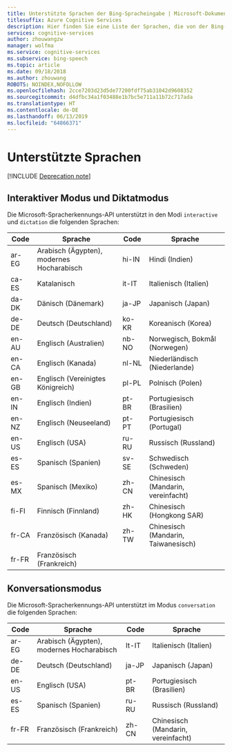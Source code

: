 ```yaml
---
title: Unterstützte Sprachen der Bing-Spracheingabe | Microsoft-Dokumentation
titlesuffix: Azure Cognitive Services
description: Hier finden Sie eine Liste der Sprachen, die von der Bing-Spracheingabe unterstützt werden.
services: cognitive-services
author: zhouwangzw
manager: wolfma
ms.service: cognitive-services
ms.subservice: bing-speech
ms.topic: article
ms.date: 09/18/2018
ms.author: zhouwang
ROBOTS: NOINDEX,NOFOLLOW
ms.openlocfilehash: 2cce7203d23d5de77200fdf75ab31042d9608352
ms.sourcegitcommit: d4dfbc34a1f03488e1b7bc5e711a11b72c717ada
ms.translationtype: HT
ms.contentlocale: de-DE
ms.lasthandoff: 06/13/2019
ms.locfileid: "64866371"
---
```

# <a name="supported-languages"></a>Unterstützte Sprachen

[!INCLUDE [Deprecation note](../../../../includes/cognitive-services-bing-speech-api-deprecation-note.md)]

## <a name="interactive-and-dictation-mode"></a>Interaktiver Modus und Diktatmodus

Die Microsoft-Spracherkennungs-API unterstützt in den Modi `interactive` und `dictation` die folgenden Sprachen:

|Code | Sprache | Code | Sprache |
|-----|-----|-----|-----|
| ar-EG | Arabisch (Ägypten), modernes Hocharabisch | hi-IN | Hindi (Indien) |
| ca-ES | Katalanisch | it-IT | Italienisch (Italien)  |
| da-DK | Dänisch (Dänemark) | ja-JP | Japanisch (Japan) |
| de-DE | Deutsch (Deutschland) |ko-KR | Koreanisch (Korea) |
| en-AU | Englisch (Australien) |nb-NO | Norwegisch, Bokmål (Norwegen)  |
| en-CA | Englisch (Kanada) | nl-NL | Niederländisch (Niederlande)   |
| en-GB | Englisch (Vereinigtes Königreich) |pl-PL | Polnisch (Polen) |
| en-IN | Englisch (Indien) | pt-BR | Portugiesisch (Brasilien)  |
| en-NZ | Englisch (Neuseeland) |pt-PT | Portugiesisch (Portugal)  |
| en-US | Englisch (USA) | ru-RU | Russisch (Russland) |
| es-ES | Spanisch (Spanien) | sv-SE | Schwedisch (Schweden) |
| es-MX | Spanisch (Mexiko) |zh-CN | Chinesisch (Mandarin, vereinfacht)  |
| fi-FI | Finnisch (Finnland) |zh-HK | Chinesisch (Hongkong SAR) |
| fr-CA | Französisch (Kanada) | zh-TW | Chinesisch (Mandarin, Taiwanesisch)|
| fr-FR | Französisch (Frankreich) | ||

## <a name="conversation-mode"></a>Konversationsmodus

Die Microsoft-Spracherkennungs-API unterstützt im Modus `conversation` die folgenden Sprachen:

| Code | Sprache | Code | Sprache |
|-----|-----|-----|-----|
| ar-EG | Arabisch (Ägypten), modernes Hocharabisch | It-IT | Italienisch (Italien) |
| de-DE | Deutsch (Deutschland) | ja-JP | Japanisch (Japan) |
| en-US | Englisch (USA) | pt-BR | Portugiesisch (Brasilien) |
| es-ES | Spanisch (Spanien) | ru-RU | Russisch (Russland) |
| fr-FR | Französisch (Frankreich) | zh-CN | Chinesisch (Mandarin, vereinfacht) |
